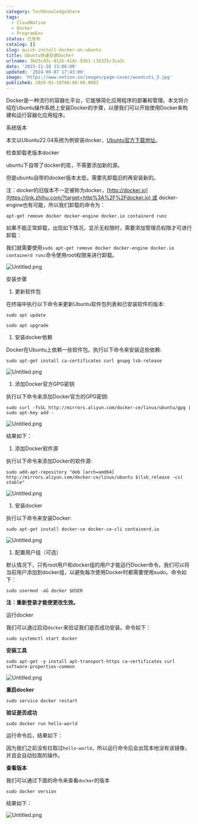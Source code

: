 ```yaml
---
category: TechKnowledgeShare
tags:
  - CloudNative
  - Docker
  - ProgramEnv
status: 已发布
catalog: []
slug: quick-install-docker-on-ubuntu
title: Ubuntu快速安装Docker
urlname: 3bd3cd5c-012b-418c-93b1-c3d325c3ca3c
date: '2023-11-18 13:06:00'
updated: '2024-09-07 17:43:00'
image: 'https://www.notion.so/images/page-cover/woodcuts_3.jpg'
published: 2020-01-18T08:00:00.000Z
---
```


Docker是一种流行的容器化平台，它能够简化应用程序的部署和管理。本文将介绍在Ubuntu操作系统上安装Docker的步骤，以便我们可以开始使用Docker来构建和运行容器化应用程序。


系统版本


本文以Ubuntu22.04系统为例安装docker，[Ubuntu官方下载地址](https://link.zhihu.com/?target=https%3A%2F%2Fubuntu.com%2Fdownload)。


检查卸载老版本docker


ubuntu下自带了docker的库，不需要添加新的源。


但是ubuntu自带的docker版本太低，需要先卸载旧的再安装新的。


注：docker的旧版本不一定被称为docker，[http://docker.io](https://link.zhihu.com/?target=http%3A%2F%2Fdocker.io) 或 docker-engine也有可能，所以我们卸载的命令为：


`apt-get remove docker docker-engine docker.io containerd runc`


如果不能正常卸载，出现如下情况，显示无权限时，需要添加管理员权限才可进行卸载：


我们就需要使用`sudo apt-get remove docker docker-engine docker.io containerd runc`命令使用root权限来进行卸载。


![Untitled.png](https://prod-files-secure.s3.us-west-2.amazonaws.com/5d24fe63-e567-4804-86f9-9fdc62e13082/39952d0f-7851-4550-b715-72a33876c773/Untitled.png?X-Amz-Algorithm=AWS4-HMAC-SHA256&X-Amz-Content-Sha256=UNSIGNED-PAYLOAD&X-Amz-Credential=ASIAZI2LB46674LYTFPE%2F20250417%2Fus-west-2%2Fs3%2Faws4_request&X-Amz-Date=20250417T213411Z&X-Amz-Expires=3600&X-Amz-Security-Token=IQoJb3JpZ2luX2VjEN3%2F%2F%2F%2F%2F%2F%2F%2F%2F%2FwEaCXVzLXdlc3QtMiJHMEUCIEJxmnxv0On48UXSEexSLU15ZFvbl%2FP8edl%2F9LrzlbnnAiEAhOIxEAsrsRUJY%2B7%2BOe%2BSmt0rXY3kclr%2BfJbiWRM2sOcq%2FwMIZhAAGgw2Mzc0MjMxODM4MDUiDGjKshfmY6EPx4CNHyrcA1P71EAE74wyqs6CJt%2F6oZQSpSEKpkJbAkkHBU6E9AEHnNXVVklRkgR25LdSXKQDLUnaygNv5HdfMxgzcDENbCbcJYqGgQ1Dl6KIgF7OIL6KHghuXU6jjsAMEtaWAgfId%2B5zozp49qqcxAeNrGkOI0%2Fu6qkb5kFd8RynwoIbSmo5N6rNwwPiCrrRBgWvMoXShFZLjA3fic0s6QA%2B%2Frb8KoTdXeUgnZHEC1zXJyE6lItmSEZCApZQ5CUhDCk1qvTweCl6TaDqlrigCygBihzfocsfA9vQR3%2Ff88PlOVeZCjvp7MQWUNJHxt%2BD83%2FcGHOKwjvB%2BPpZ8JQKMfqprdfoWnQCQmtMiV3sJlOB963iJ5YVoEDHLaHgGBfHlLxlSnfl%2BU%2F%2B02AyG31J0s4r5uBs%2BJu7dQYzTUuxHSo6gC169%2B6fKv4pLXCeedR41PvUjZWo9jyf5gwmIYktG%2BmoHnIhe1WwYfRTi6Uld76HTj0aSDC%2B1YlnxoZKE%2FBGzZuz7oq1xVbspq4pVTdJOOQmOHgm9V4jRBDSBWbFNmi3qSHpz3LLEC99twgxqnd0CyixAjhaxBnfbAvD8DOgNs%2BmRV%2B5oP7gBB%2BhIGHEydpeEDQJMLNSdjb64dcuccboyN3dMKjPhcAGOqUBvEUSCyrt39pPqqT5A5rWANAOv8ituzczXo3OgsltJOk5iIlq5A%2FvI4QDRsg%2FLfzF9cGJrQxjt4vkZSWelDkkAEvl%2FIcRmQP058%2B1UcmTuOyruWJcZjT6xQPhTl7gZnObvJ%2BgJQbnuZamJetGjhK4G1h%2B31wX4mgcBMp1QN2nFTdF7AsCuD2eu59Fy%2BkoV10W7EcYcFK%2B9A%2FG4YuZ3TOZKJvWLO11&X-Amz-Signature=3ddda371011d48dace8e10569b2502fc33da049c165c5d2dbaa5887bf95390f4&X-Amz-SignedHeaders=host&x-id=GetObject)


安装步骤

1. 更新软件包

在终端中执行以下命令来更新Ubuntu软件包列表和已安装软件的版本:


`sudo apt update`


`sudo apt upgrade`

1. 安装docker依赖

Docker在Ubuntu上依赖一些软件包。执行以下命令来安装这些依赖:


`sudo apt-get install ca-certificates curl gnupg lsb-release`


![Untitled.png](https://prod-files-secure.s3.us-west-2.amazonaws.com/5d24fe63-e567-4804-86f9-9fdc62e13082/b5a549a8-6621-4824-a151-93e8b0592f14/Untitled.png?X-Amz-Algorithm=AWS4-HMAC-SHA256&X-Amz-Content-Sha256=UNSIGNED-PAYLOAD&X-Amz-Credential=ASIAZI2LB46674LYTFPE%2F20250417%2Fus-west-2%2Fs3%2Faws4_request&X-Amz-Date=20250417T213411Z&X-Amz-Expires=3600&X-Amz-Security-Token=IQoJb3JpZ2luX2VjEN3%2F%2F%2F%2F%2F%2F%2F%2F%2F%2FwEaCXVzLXdlc3QtMiJHMEUCIEJxmnxv0On48UXSEexSLU15ZFvbl%2FP8edl%2F9LrzlbnnAiEAhOIxEAsrsRUJY%2B7%2BOe%2BSmt0rXY3kclr%2BfJbiWRM2sOcq%2FwMIZhAAGgw2Mzc0MjMxODM4MDUiDGjKshfmY6EPx4CNHyrcA1P71EAE74wyqs6CJt%2F6oZQSpSEKpkJbAkkHBU6E9AEHnNXVVklRkgR25LdSXKQDLUnaygNv5HdfMxgzcDENbCbcJYqGgQ1Dl6KIgF7OIL6KHghuXU6jjsAMEtaWAgfId%2B5zozp49qqcxAeNrGkOI0%2Fu6qkb5kFd8RynwoIbSmo5N6rNwwPiCrrRBgWvMoXShFZLjA3fic0s6QA%2B%2Frb8KoTdXeUgnZHEC1zXJyE6lItmSEZCApZQ5CUhDCk1qvTweCl6TaDqlrigCygBihzfocsfA9vQR3%2Ff88PlOVeZCjvp7MQWUNJHxt%2BD83%2FcGHOKwjvB%2BPpZ8JQKMfqprdfoWnQCQmtMiV3sJlOB963iJ5YVoEDHLaHgGBfHlLxlSnfl%2BU%2F%2B02AyG31J0s4r5uBs%2BJu7dQYzTUuxHSo6gC169%2B6fKv4pLXCeedR41PvUjZWo9jyf5gwmIYktG%2BmoHnIhe1WwYfRTi6Uld76HTj0aSDC%2B1YlnxoZKE%2FBGzZuz7oq1xVbspq4pVTdJOOQmOHgm9V4jRBDSBWbFNmi3qSHpz3LLEC99twgxqnd0CyixAjhaxBnfbAvD8DOgNs%2BmRV%2B5oP7gBB%2BhIGHEydpeEDQJMLNSdjb64dcuccboyN3dMKjPhcAGOqUBvEUSCyrt39pPqqT5A5rWANAOv8ituzczXo3OgsltJOk5iIlq5A%2FvI4QDRsg%2FLfzF9cGJrQxjt4vkZSWelDkkAEvl%2FIcRmQP058%2B1UcmTuOyruWJcZjT6xQPhTl7gZnObvJ%2BgJQbnuZamJetGjhK4G1h%2B31wX4mgcBMp1QN2nFTdF7AsCuD2eu59Fy%2BkoV10W7EcYcFK%2B9A%2FG4YuZ3TOZKJvWLO11&X-Amz-Signature=3a4f15fe218bbd70ad8c1bab462e575fd55c94c0017b637124a3a3ac80ee670d&X-Amz-SignedHeaders=host&x-id=GetObject)

1. 添加Docker官方GPG密钥

执行以下命令来添加Docker官方的GPG密钥:


`sudo curl -fsSL http://mirrors.aliyun.com/docker-ce/linux/ubuntu/gpg | sudo apt-key add -`


![Untitled.png](https://prod-files-secure.s3.us-west-2.amazonaws.com/5d24fe63-e567-4804-86f9-9fdc62e13082/98014b5e-f5b7-4b16-804e-ab6917971bd3/Untitled.png?X-Amz-Algorithm=AWS4-HMAC-SHA256&X-Amz-Content-Sha256=UNSIGNED-PAYLOAD&X-Amz-Credential=ASIAZI2LB46674LYTFPE%2F20250417%2Fus-west-2%2Fs3%2Faws4_request&X-Amz-Date=20250417T213411Z&X-Amz-Expires=3600&X-Amz-Security-Token=IQoJb3JpZ2luX2VjEN3%2F%2F%2F%2F%2F%2F%2F%2F%2F%2FwEaCXVzLXdlc3QtMiJHMEUCIEJxmnxv0On48UXSEexSLU15ZFvbl%2FP8edl%2F9LrzlbnnAiEAhOIxEAsrsRUJY%2B7%2BOe%2BSmt0rXY3kclr%2BfJbiWRM2sOcq%2FwMIZhAAGgw2Mzc0MjMxODM4MDUiDGjKshfmY6EPx4CNHyrcA1P71EAE74wyqs6CJt%2F6oZQSpSEKpkJbAkkHBU6E9AEHnNXVVklRkgR25LdSXKQDLUnaygNv5HdfMxgzcDENbCbcJYqGgQ1Dl6KIgF7OIL6KHghuXU6jjsAMEtaWAgfId%2B5zozp49qqcxAeNrGkOI0%2Fu6qkb5kFd8RynwoIbSmo5N6rNwwPiCrrRBgWvMoXShFZLjA3fic0s6QA%2B%2Frb8KoTdXeUgnZHEC1zXJyE6lItmSEZCApZQ5CUhDCk1qvTweCl6TaDqlrigCygBihzfocsfA9vQR3%2Ff88PlOVeZCjvp7MQWUNJHxt%2BD83%2FcGHOKwjvB%2BPpZ8JQKMfqprdfoWnQCQmtMiV3sJlOB963iJ5YVoEDHLaHgGBfHlLxlSnfl%2BU%2F%2B02AyG31J0s4r5uBs%2BJu7dQYzTUuxHSo6gC169%2B6fKv4pLXCeedR41PvUjZWo9jyf5gwmIYktG%2BmoHnIhe1WwYfRTi6Uld76HTj0aSDC%2B1YlnxoZKE%2FBGzZuz7oq1xVbspq4pVTdJOOQmOHgm9V4jRBDSBWbFNmi3qSHpz3LLEC99twgxqnd0CyixAjhaxBnfbAvD8DOgNs%2BmRV%2B5oP7gBB%2BhIGHEydpeEDQJMLNSdjb64dcuccboyN3dMKjPhcAGOqUBvEUSCyrt39pPqqT5A5rWANAOv8ituzczXo3OgsltJOk5iIlq5A%2FvI4QDRsg%2FLfzF9cGJrQxjt4vkZSWelDkkAEvl%2FIcRmQP058%2B1UcmTuOyruWJcZjT6xQPhTl7gZnObvJ%2BgJQbnuZamJetGjhK4G1h%2B31wX4mgcBMp1QN2nFTdF7AsCuD2eu59Fy%2BkoV10W7EcYcFK%2B9A%2FG4YuZ3TOZKJvWLO11&X-Amz-Signature=af3b45e4ea909c7d666f06830e65988e6c41ac79e4603a1678b1be5ed4e38bc6&X-Amz-SignedHeaders=host&x-id=GetObject)


结果如下：

1. 添加Docker软件源

执行以下命令来添加Docker的软件源:


`sudo add-apt-repository "deb [arch=amd64] http://mirrors.aliyun.com/docker-ce/linux/ubuntu $(lsb_release -cs) stable"`


![Untitled.png](https://prod-files-secure.s3.us-west-2.amazonaws.com/5d24fe63-e567-4804-86f9-9fdc62e13082/7fc5bdbe-9d4c-48b8-ba03-3309380f47ba/Untitled.png?X-Amz-Algorithm=AWS4-HMAC-SHA256&X-Amz-Content-Sha256=UNSIGNED-PAYLOAD&X-Amz-Credential=ASIAZI2LB46674LYTFPE%2F20250417%2Fus-west-2%2Fs3%2Faws4_request&X-Amz-Date=20250417T213411Z&X-Amz-Expires=3600&X-Amz-Security-Token=IQoJb3JpZ2luX2VjEN3%2F%2F%2F%2F%2F%2F%2F%2F%2F%2FwEaCXVzLXdlc3QtMiJHMEUCIEJxmnxv0On48UXSEexSLU15ZFvbl%2FP8edl%2F9LrzlbnnAiEAhOIxEAsrsRUJY%2B7%2BOe%2BSmt0rXY3kclr%2BfJbiWRM2sOcq%2FwMIZhAAGgw2Mzc0MjMxODM4MDUiDGjKshfmY6EPx4CNHyrcA1P71EAE74wyqs6CJt%2F6oZQSpSEKpkJbAkkHBU6E9AEHnNXVVklRkgR25LdSXKQDLUnaygNv5HdfMxgzcDENbCbcJYqGgQ1Dl6KIgF7OIL6KHghuXU6jjsAMEtaWAgfId%2B5zozp49qqcxAeNrGkOI0%2Fu6qkb5kFd8RynwoIbSmo5N6rNwwPiCrrRBgWvMoXShFZLjA3fic0s6QA%2B%2Frb8KoTdXeUgnZHEC1zXJyE6lItmSEZCApZQ5CUhDCk1qvTweCl6TaDqlrigCygBihzfocsfA9vQR3%2Ff88PlOVeZCjvp7MQWUNJHxt%2BD83%2FcGHOKwjvB%2BPpZ8JQKMfqprdfoWnQCQmtMiV3sJlOB963iJ5YVoEDHLaHgGBfHlLxlSnfl%2BU%2F%2B02AyG31J0s4r5uBs%2BJu7dQYzTUuxHSo6gC169%2B6fKv4pLXCeedR41PvUjZWo9jyf5gwmIYktG%2BmoHnIhe1WwYfRTi6Uld76HTj0aSDC%2B1YlnxoZKE%2FBGzZuz7oq1xVbspq4pVTdJOOQmOHgm9V4jRBDSBWbFNmi3qSHpz3LLEC99twgxqnd0CyixAjhaxBnfbAvD8DOgNs%2BmRV%2B5oP7gBB%2BhIGHEydpeEDQJMLNSdjb64dcuccboyN3dMKjPhcAGOqUBvEUSCyrt39pPqqT5A5rWANAOv8ituzczXo3OgsltJOk5iIlq5A%2FvI4QDRsg%2FLfzF9cGJrQxjt4vkZSWelDkkAEvl%2FIcRmQP058%2B1UcmTuOyruWJcZjT6xQPhTl7gZnObvJ%2BgJQbnuZamJetGjhK4G1h%2B31wX4mgcBMp1QN2nFTdF7AsCuD2eu59Fy%2BkoV10W7EcYcFK%2B9A%2FG4YuZ3TOZKJvWLO11&X-Amz-Signature=3059e515f50a00ccc7cccb5962a3f131dda749d87be6ba428aa3c400e59d0e29&X-Amz-SignedHeaders=host&x-id=GetObject)

1. 安装docker

执行以下命令来安装Docker:


`sudo apt-get install docker-ce docker-ce-cli containerd.io`


![Untitled.png](https://prod-files-secure.s3.us-west-2.amazonaws.com/5d24fe63-e567-4804-86f9-9fdc62e13082/d5ede442-ffc5-49c3-a76a-76559a797244/Untitled.png?X-Amz-Algorithm=AWS4-HMAC-SHA256&X-Amz-Content-Sha256=UNSIGNED-PAYLOAD&X-Amz-Credential=ASIAZI2LB46674LYTFPE%2F20250417%2Fus-west-2%2Fs3%2Faws4_request&X-Amz-Date=20250417T213411Z&X-Amz-Expires=3600&X-Amz-Security-Token=IQoJb3JpZ2luX2VjEN3%2F%2F%2F%2F%2F%2F%2F%2F%2F%2FwEaCXVzLXdlc3QtMiJHMEUCIEJxmnxv0On48UXSEexSLU15ZFvbl%2FP8edl%2F9LrzlbnnAiEAhOIxEAsrsRUJY%2B7%2BOe%2BSmt0rXY3kclr%2BfJbiWRM2sOcq%2FwMIZhAAGgw2Mzc0MjMxODM4MDUiDGjKshfmY6EPx4CNHyrcA1P71EAE74wyqs6CJt%2F6oZQSpSEKpkJbAkkHBU6E9AEHnNXVVklRkgR25LdSXKQDLUnaygNv5HdfMxgzcDENbCbcJYqGgQ1Dl6KIgF7OIL6KHghuXU6jjsAMEtaWAgfId%2B5zozp49qqcxAeNrGkOI0%2Fu6qkb5kFd8RynwoIbSmo5N6rNwwPiCrrRBgWvMoXShFZLjA3fic0s6QA%2B%2Frb8KoTdXeUgnZHEC1zXJyE6lItmSEZCApZQ5CUhDCk1qvTweCl6TaDqlrigCygBihzfocsfA9vQR3%2Ff88PlOVeZCjvp7MQWUNJHxt%2BD83%2FcGHOKwjvB%2BPpZ8JQKMfqprdfoWnQCQmtMiV3sJlOB963iJ5YVoEDHLaHgGBfHlLxlSnfl%2BU%2F%2B02AyG31J0s4r5uBs%2BJu7dQYzTUuxHSo6gC169%2B6fKv4pLXCeedR41PvUjZWo9jyf5gwmIYktG%2BmoHnIhe1WwYfRTi6Uld76HTj0aSDC%2B1YlnxoZKE%2FBGzZuz7oq1xVbspq4pVTdJOOQmOHgm9V4jRBDSBWbFNmi3qSHpz3LLEC99twgxqnd0CyixAjhaxBnfbAvD8DOgNs%2BmRV%2B5oP7gBB%2BhIGHEydpeEDQJMLNSdjb64dcuccboyN3dMKjPhcAGOqUBvEUSCyrt39pPqqT5A5rWANAOv8ituzczXo3OgsltJOk5iIlq5A%2FvI4QDRsg%2FLfzF9cGJrQxjt4vkZSWelDkkAEvl%2FIcRmQP058%2B1UcmTuOyruWJcZjT6xQPhTl7gZnObvJ%2BgJQbnuZamJetGjhK4G1h%2B31wX4mgcBMp1QN2nFTdF7AsCuD2eu59Fy%2BkoV10W7EcYcFK%2B9A%2FG4YuZ3TOZKJvWLO11&X-Amz-Signature=3cd180725bf896d048cbfaf1b4725c31171df05b7582ca931d1c57b46ef04147&X-Amz-SignedHeaders=host&x-id=GetObject)

1. 配置用户组（可选）

默认情况下，只有root用户和docker组的用户才能运行Docker命令。我们可以将当前用户添加到docker组，以避免每次使用Docker时都需要使用sudo。命令如下：


`sudo usermod -aG docker $USER`


**注：重新登录才能使更改生效。**


运行docker


我们可以通过启动`docker`来验证我们是否成功安装。命令如下：


`sudo systemctl start docker`


**安装工具**


`sudo apt-get -y install apt-transport-https ca-certificates curl software-properties-common`


![Untitled.png](https://prod-files-secure.s3.us-west-2.amazonaws.com/5d24fe63-e567-4804-86f9-9fdc62e13082/0c3615c1-94db-46f5-9743-68bb221a9964/Untitled.png?X-Amz-Algorithm=AWS4-HMAC-SHA256&X-Amz-Content-Sha256=UNSIGNED-PAYLOAD&X-Amz-Credential=ASIAZI2LB46674LYTFPE%2F20250417%2Fus-west-2%2Fs3%2Faws4_request&X-Amz-Date=20250417T213411Z&X-Amz-Expires=3600&X-Amz-Security-Token=IQoJb3JpZ2luX2VjEN3%2F%2F%2F%2F%2F%2F%2F%2F%2F%2FwEaCXVzLXdlc3QtMiJHMEUCIEJxmnxv0On48UXSEexSLU15ZFvbl%2FP8edl%2F9LrzlbnnAiEAhOIxEAsrsRUJY%2B7%2BOe%2BSmt0rXY3kclr%2BfJbiWRM2sOcq%2FwMIZhAAGgw2Mzc0MjMxODM4MDUiDGjKshfmY6EPx4CNHyrcA1P71EAE74wyqs6CJt%2F6oZQSpSEKpkJbAkkHBU6E9AEHnNXVVklRkgR25LdSXKQDLUnaygNv5HdfMxgzcDENbCbcJYqGgQ1Dl6KIgF7OIL6KHghuXU6jjsAMEtaWAgfId%2B5zozp49qqcxAeNrGkOI0%2Fu6qkb5kFd8RynwoIbSmo5N6rNwwPiCrrRBgWvMoXShFZLjA3fic0s6QA%2B%2Frb8KoTdXeUgnZHEC1zXJyE6lItmSEZCApZQ5CUhDCk1qvTweCl6TaDqlrigCygBihzfocsfA9vQR3%2Ff88PlOVeZCjvp7MQWUNJHxt%2BD83%2FcGHOKwjvB%2BPpZ8JQKMfqprdfoWnQCQmtMiV3sJlOB963iJ5YVoEDHLaHgGBfHlLxlSnfl%2BU%2F%2B02AyG31J0s4r5uBs%2BJu7dQYzTUuxHSo6gC169%2B6fKv4pLXCeedR41PvUjZWo9jyf5gwmIYktG%2BmoHnIhe1WwYfRTi6Uld76HTj0aSDC%2B1YlnxoZKE%2FBGzZuz7oq1xVbspq4pVTdJOOQmOHgm9V4jRBDSBWbFNmi3qSHpz3LLEC99twgxqnd0CyixAjhaxBnfbAvD8DOgNs%2BmRV%2B5oP7gBB%2BhIGHEydpeEDQJMLNSdjb64dcuccboyN3dMKjPhcAGOqUBvEUSCyrt39pPqqT5A5rWANAOv8ituzczXo3OgsltJOk5iIlq5A%2FvI4QDRsg%2FLfzF9cGJrQxjt4vkZSWelDkkAEvl%2FIcRmQP058%2B1UcmTuOyruWJcZjT6xQPhTl7gZnObvJ%2BgJQbnuZamJetGjhK4G1h%2B31wX4mgcBMp1QN2nFTdF7AsCuD2eu59Fy%2BkoV10W7EcYcFK%2B9A%2FG4YuZ3TOZKJvWLO11&X-Amz-Signature=229b8cf1984fc48d122657e5aa28e80443ff15d93d82dfac0171f322ccada557&X-Amz-SignedHeaders=host&x-id=GetObject)


**重启docker**


`sudo service docker restart`


**验证是否成功**


`sudo docker run hello-world`


运行命令后，结果如下：


因为我们之前没有拉取过`hello-world`，所以运行命令后会出现本地没有该镜像，并且会自动拉取的操作。


**查看版本**


我们可以通过下面的命令来查看`docker`的版本


`sudo docker version`


结果如下：


![Untitled.png](https://prod-files-secure.s3.us-west-2.amazonaws.com/5d24fe63-e567-4804-86f9-9fdc62e13082/efdb509a-3c1e-41a3-91ee-a1bd88793688/Untitled.png?X-Amz-Algorithm=AWS4-HMAC-SHA256&X-Amz-Content-Sha256=UNSIGNED-PAYLOAD&X-Amz-Credential=ASIAZI2LB46674LYTFPE%2F20250417%2Fus-west-2%2Fs3%2Faws4_request&X-Amz-Date=20250417T213411Z&X-Amz-Expires=3600&X-Amz-Security-Token=IQoJb3JpZ2luX2VjEN3%2F%2F%2F%2F%2F%2F%2F%2F%2F%2FwEaCXVzLXdlc3QtMiJHMEUCIEJxmnxv0On48UXSEexSLU15ZFvbl%2FP8edl%2F9LrzlbnnAiEAhOIxEAsrsRUJY%2B7%2BOe%2BSmt0rXY3kclr%2BfJbiWRM2sOcq%2FwMIZhAAGgw2Mzc0MjMxODM4MDUiDGjKshfmY6EPx4CNHyrcA1P71EAE74wyqs6CJt%2F6oZQSpSEKpkJbAkkHBU6E9AEHnNXVVklRkgR25LdSXKQDLUnaygNv5HdfMxgzcDENbCbcJYqGgQ1Dl6KIgF7OIL6KHghuXU6jjsAMEtaWAgfId%2B5zozp49qqcxAeNrGkOI0%2Fu6qkb5kFd8RynwoIbSmo5N6rNwwPiCrrRBgWvMoXShFZLjA3fic0s6QA%2B%2Frb8KoTdXeUgnZHEC1zXJyE6lItmSEZCApZQ5CUhDCk1qvTweCl6TaDqlrigCygBihzfocsfA9vQR3%2Ff88PlOVeZCjvp7MQWUNJHxt%2BD83%2FcGHOKwjvB%2BPpZ8JQKMfqprdfoWnQCQmtMiV3sJlOB963iJ5YVoEDHLaHgGBfHlLxlSnfl%2BU%2F%2B02AyG31J0s4r5uBs%2BJu7dQYzTUuxHSo6gC169%2B6fKv4pLXCeedR41PvUjZWo9jyf5gwmIYktG%2BmoHnIhe1WwYfRTi6Uld76HTj0aSDC%2B1YlnxoZKE%2FBGzZuz7oq1xVbspq4pVTdJOOQmOHgm9V4jRBDSBWbFNmi3qSHpz3LLEC99twgxqnd0CyixAjhaxBnfbAvD8DOgNs%2BmRV%2B5oP7gBB%2BhIGHEydpeEDQJMLNSdjb64dcuccboyN3dMKjPhcAGOqUBvEUSCyrt39pPqqT5A5rWANAOv8ituzczXo3OgsltJOk5iIlq5A%2FvI4QDRsg%2FLfzF9cGJrQxjt4vkZSWelDkkAEvl%2FIcRmQP058%2B1UcmTuOyruWJcZjT6xQPhTl7gZnObvJ%2BgJQbnuZamJetGjhK4G1h%2B31wX4mgcBMp1QN2nFTdF7AsCuD2eu59Fy%2BkoV10W7EcYcFK%2B9A%2FG4YuZ3TOZKJvWLO11&X-Amz-Signature=7e1b18514fb0a466f14928a8f796ba88f26b0921934b67e5e6134bca79149bf2&X-Amz-SignedHeaders=host&x-id=GetObject)

